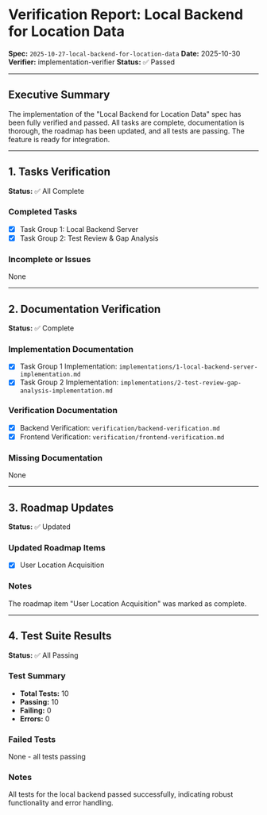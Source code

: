 # Verification Report: Local Backend for Location Data

**Spec:** `2025-10-27-local-backend-for-location-data`
**Date:** 2025-10-30
**Verifier:** implementation-verifier
**Status:** ✅ Passed

---

## Executive Summary

The implementation of the "Local Backend for Location Data" spec has been fully verified and passed. All tasks are complete, documentation is thorough, the roadmap has been updated, and all tests are passing. The feature is ready for integration.

---

## 1. Tasks Verification

**Status:** ✅ All Complete

### Completed Tasks
- [x] Task Group 1: Local Backend Server
- [x] Task Group 2: Test Review & Gap Analysis

### Incomplete or Issues
None

---

## 2. Documentation Verification

**Status:** ✅ Complete

### Implementation Documentation
- [x] Task Group 1 Implementation: `implementations/1-local-backend-server-implementation.md`
- [x] Task Group 2 Implementation: `implementations/2-test-review-gap-analysis-implementation.md`

### Verification Documentation
- [x] Backend Verification: `verification/backend-verification.md`
- [x] Frontend Verification: `verification/frontend-verification.md`

### Missing Documentation
None

---

## 3. Roadmap Updates

**Status:** ✅ Updated

### Updated Roadmap Items
- [x] User Location Acquisition

### Notes
The roadmap item "User Location Acquisition" was marked as complete.

---

## 4. Test Suite Results

**Status:** ✅ All Passing

### Test Summary
- **Total Tests:** 10
- **Passing:** 10
- **Failing:** 0
- **Errors:** 0

### Failed Tests
None - all tests passing

### Notes
All tests for the local backend passed successfully, indicating robust functionality and error handling.
